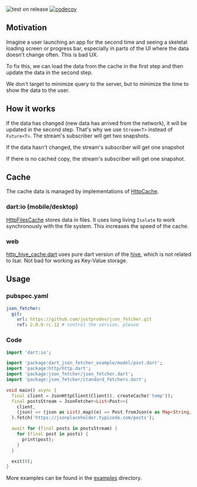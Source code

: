 ![test on release](https://github.com/justprodev/json_fetcher/actions/workflows/release.yaml/badge.svg)
[![codecov](https://codecov.io/gh/justprodev/json_fetcher/graph/badge.svg?token=2EOK5RXNB4)](https://codecov.io/gh/justprodev/json_fetcher)

## Motivation

Imagine a user launching an app for the second time and seeing a skeletal loading screen or progress bar,
especially in parts of the UI where the data doesn't change often. This is bad UX.

To fix this, we can load the data from the cache in the first step and then update the data in the second step.

We don't target to minimize query to the server, but to minimize the time to show the data to the user.

## How it works

If the data has changed (new data has arrived from the network), it will be updated in the second step.
That's why we use ```Stream<T>``` instead of ```Future<T>```. The stream's subscriber will get two snapshots.

If the data hasn't changed, the stream's subscriber will get one snapshot

If there is no cached copy, the stream's subscriber will get one snapshot.

## Cache

The cache data is managed by implementations of [HttpCache](lib/src/http_cache.dart).

### dart:io (mobile/desktop)

[HttpFilesCache](lib/src/cache/http_files_cache/http_files_cache.dart) stores data in files.
It uses long living `Isolate` to work synchronously with the file system. This increases the speed of the cache.

### web

[http_hive_cache.dart](lib/src/cache/http_hive_cache/http_hive_cache.dart) uses pure dart version of the [hive](https://github.com/isar/hive/tree/legacy),
which is not related to Isar. Not bad for working as Key-Value storage.

## Usage

### pubspec.yaml

```yaml
json_fetcher:
  git:
    url: https://github.com/justprodev/json_fetcher.git
    ref: 2.0.0-rc.12 # control the version, please
```

### Code

```dart
import 'dart:io';

import 'package:dart_json_fetcher_example/model/post.dart';
import 'package:http/http.dart';
import 'package:json_fetcher/json_fetcher.dart';
import 'package:json_fetcher/standard_fetchers.dart';

void main() async {
  final client = JsonHttpClient(Client(), createCache('temp'));
  final postsStream = JsonFetcher<List<Post>>(
    client,
    (json) => (json as List).map((e) => Post.fromJson(e as Map<String, dynamic>)).toList(),
  ).fetch('https://jsonplaceholder.typicode.com/posts');

  await for (final posts in postsStream) {
    for (final post in posts) {
      print(post);
    }
  }

  exit(0);
}
```

More examples can be found in the [examples](examples) directory.